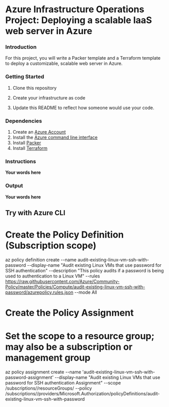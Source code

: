 # Azure Infrastructure Operations Project: Deploying a scalable IaaS web server in Azure

### Introduction
For this project, you will write a Packer template and a Terraform template to deploy a customizable, scalable web server in Azure.

### Getting Started
1. Clone this repository

2. Create your infrastructure as code

3. Update this README to reflect how someone would use your code.

### Dependencies
1. Create an [Azure Account](https://portal.azure.com) 
2. Install the [Azure command line interface](https://docs.microsoft.com/en-us/cli/azure/install-azure-cli?view=azure-cli-latest)
3. Install [Packer](https://www.packer.io/downloads)
4. Install [Terraform](https://www.terraform.io/downloads.html)

### Instructions
**Your words here**

### Output
**Your words here**



## Try with Azure CLI
# Create the Policy Definition (Subscription scope)
az policy definition create --name audit-existing-linux-vm-ssh-with-password --display-name "Audit existing Linux VMs that use password for SSH authentication" --description "This policy audits if a password is being used to authentication to a Linux VM" --rules https://raw.githubusercontent.com/Azure/Community-Policy/master/Policies/Compute/audit-existing-linux-vm-ssh-with-password/azurepolicy.rules.json --mode All

# Create the Policy Assignment
# Set the scope to a resource group; may also be a subscription or management group
az policy assignment create --name 'audit-existing-linux-vm-ssh-with-password-assignment' --display-name "Audit existing Linux VMs that use password for SSH authentication Assignment" --scope /subscriptions/<subscriptionId>/resourceGroups/<resourceGroupName> --policy /subscriptions/<subscriptionId>/providers/Microsoft.Authorization/policyDefinitions/audit-existing-linux-vm-ssh-with-password